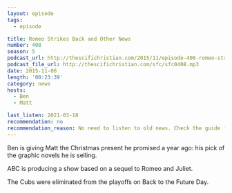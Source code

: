 ```yaml
---
layout: episode
tags:
  - episode

title: Romeo Strikes Back and Other News
number: 408
season: 5
podcast_url: http://thescifichristian.com/2015/11/episode-408-romeo-strikes-back-and-other-news/
podcast_file_url: http://thescifichristian.com/sfc/sfc0408.mp3
date: 2015-11-06
length: '00:23:39'
category: news
hosts:
  - Ben
  - Matt

last_listen: 2021-03-18
recommendation: no
recommendation_reason: No need to listen to old news. Check the guide for what's interesting in hindsight.
---
```


Ben is giving Matt the Christmas present he promised a year ago: his pick of the graphic novels he is selling.

ABC is producing a show based on a sequel to Romeo and Juliet.

The Cubs were eliminated from the playoffs on Back to the Future Day.